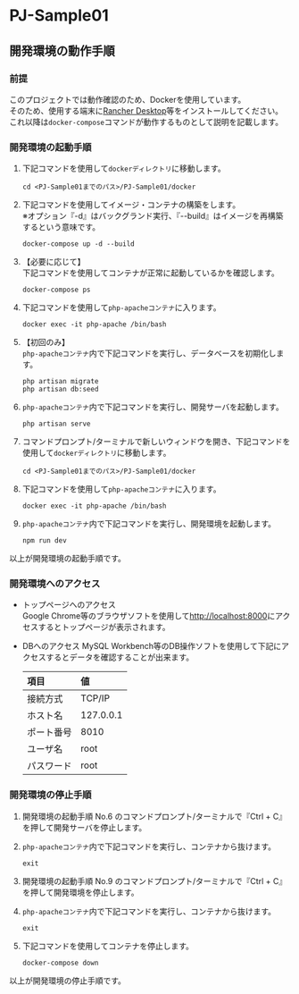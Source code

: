 # PJ-Sample01

## 開発環境の動作手順

### 前提
このプロジェクトでは動作確認のため、Dockerを使用しています。  
そのため、使用する端末に[Rancher Desktop](https://rancherdesktop.io/)等をインストールしてください。  
これ以降は`docker-compose`コマンドが動作するものとして説明を記載します。  

### 開発環境の起動手順
1. 下記コマンドを使用して`dockerディレクトリ`に移動します。  
   ```console
   cd <PJ-Sample01までのパス>/PJ-Sample01/docker
   ```

2. 下記コマンドを使用してイメージ・コンテナの構築をします。  
   ※オプション『-d』はバックグランド実行、『--build』はイメージを再構築するという意味です。  
   ```console
   docker-compose up -d --build
   ```

3. 【必要に応じて】  
   下記コマンドを使用してコンテナが正常に起動しているかを確認します。  
   ```console
   docker-compose ps
   ```

4. 下記コマンドを使用して`php-apacheコンテナ`に入ります。
   ```console
   docker exec -it php-apache /bin/bash
   ```

5. 【初回のみ】  
   `php-apacheコンテナ`内で下記コマンドを実行し、データベースを初期化します。
   ```console
   php artisan migrate
   php artisan db:seed
   ```

6. `php-apacheコンテナ`内で下記コマンドを実行し、開発サーバを起動します。
   ```console
   php artisan serve
   ```

7. コマンドプロンプト/ターミナルで新しいウィンドウを開き、下記コマンドを使用して`dockerディレクトリ`に移動します。  
   ```console
   cd <PJ-Sample01までのパス>/PJ-Sample01/docker
   ```

8. 下記コマンドを使用して`php-apacheコンテナ`に入ります。
   ```console
   docker exec -it php-apache /bin/bash
   ```

9. `php-apacheコンテナ`内で下記コマンドを実行し、開発環境を起動します。
   ```console
   npm run dev
   ```

以上が開発環境の起動手順です。

### 開発環境へのアクセス
- トップページへのアクセス  
   Google Chrome等のブラウザソフトを使用して[http://localhost:8000](http://localhost:8000)にアクセスするとトップページが表示されます。  

- DBへのアクセス
  MySQL Workbench等のDB操作ソフトを使用して下記にアクセスするとデータを確認することが出来ます。  
  
  |項目|値|
  |:--|:--|
  |接続方式|TCP/IP|
  |ホスト名|127.0.0.1|
  |ポート番号|8010|
  |ユーザ名|root|
  |パスワード|root|

### 開発環境の停止手順
1. 開発環境の起動手順 No.6 のコマンドプロンプト/ターミナルで『Ctrl + C』を押して開発サーバを停止します。  

2. `php-apacheコンテナ`内で下記コマンドを実行し、コンテナから抜けます。  
   ```console
   exit
   ```

3. 開発環境の起動手順 No.9 のコマンドプロンプト/ターミナルで『Ctrl + C』を押して開発環境を停止します。  

4. `php-apacheコンテナ`内で下記コマンドを実行し、コンテナから抜けます。  
   ```console
   exit
   ```

5. 下記コマンドを使用してコンテナを停止します。
   ```console
   docker-compose down
   ```

以上が開発環境の停止手順です。

